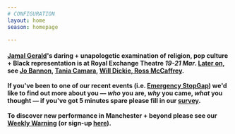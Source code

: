 ```yaml
---
# CONFIGURATION
layout: home
season: homepage

---
```

#### [Jamal Gerald](/current/2020-springsummer/gerald)'s daring + unapologetic examination of religion, pop culture + Black representation is at Royal Exchange Theatre *19-21 Mar*. [Later on](/current/2020-springsummer), see [Jo Bannon](/current/2020-springsummer/bannon), [Tania Camara](/current/2020-springsummer/camara), [Will Dickie, Ross McCaffrey](/current/2020-worksahead).<br><br>If you've been to one of our recent events (i.e. [Emergency StopGap](/current/2020-emergencystopgap)) we'd like to find out more about you — *who* you are, *why* you came, *what* you thought — if you've got 5 minutes spare please fill in our <a href="http://research.audiencesurveys.org/s.asp?k=157901649112" target="_blank">survey</a>.<br><br>To discover new performance in Manchester + beyond please see our <a href="http://wordofwarning.posthaven.com" target="_blank">Weekly Warning</a> (or sign-up <a href="http://eepurl.com/i_Odb" target="_blank">here</a>).
